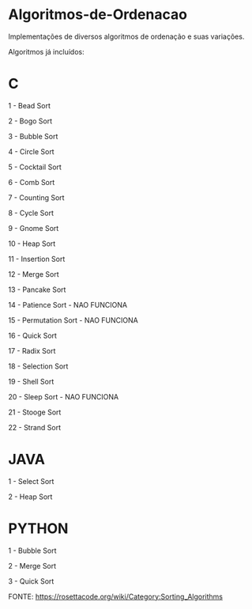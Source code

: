 # Algoritmos-de-Ordenacao
Implementações de diversos algoritmos de ordenação e suas variações.

Algoritmos já incluídos:

# C

1 - Bead Sort

2 - Bogo Sort

3 - Bubble Sort

4 - Circle Sort

5 - Cocktail Sort

6 - Comb Sort

7 - Counting Sort

8 - Cycle Sort

9 - Gnome Sort

10 - Heap Sort

11 - Insertion Sort

12 - Merge Sort

13 - Pancake Sort

14 - Patience Sort - NAO FUNCIONA

15 - Permutation Sort - NAO FUNCIONA

16 - Quick Sort

17 - Radix Sort

18 - Selection Sort

19 - Shell Sort

20 - Sleep Sort - NAO FUNCIONA

21 - Stooge Sort

22 - Strand Sort


# JAVA

1 - Select Sort

2 - Heap Sort

# PYTHON

1 - Bubble Sort

2 - Merge Sort

3 - Quick Sort

FONTE: https://rosettacode.org/wiki/Category:Sorting_Algorithms
